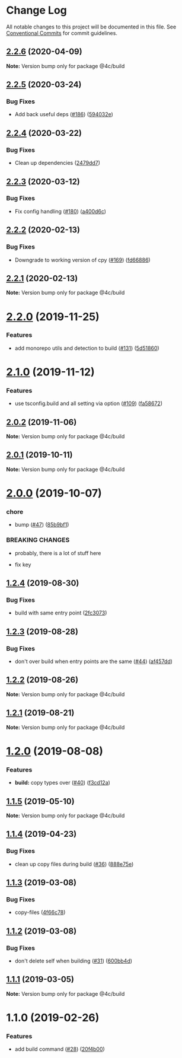# Change Log

All notable changes to this project will be documented in this file.
See [Conventional Commits](https://conventionalcommits.org) for commit guidelines.

## [2.2.6](https://github.com/4Catalyzer/build/compare/@4c/build@2.2.5...@4c/build@2.2.6) (2020-04-09)

**Note:** Version bump only for package @4c/build





## [2.2.5](https://github.com/4Catalyzer/build/compare/@4c/build@2.2.4...@4c/build@2.2.5) (2020-03-24)


### Bug Fixes

* Add back useful deps ([#186](https://github.com/4Catalyzer/build/issues/186)) ([594032e](https://github.com/4Catalyzer/build/commit/594032ef2766900ae7beaacc5032cf454f6452b6))





## [2.2.4](https://github.com/4Catalyzer/build/compare/@4c/build@2.2.3...@4c/build@2.2.4) (2020-03-22)


### Bug Fixes

* Clean up dependencies ([2479dd7](https://github.com/4Catalyzer/build/commit/2479dd743fbff67cbdb6a79f70dd3bdd00518003))





## [2.2.3](https://github.com/4Catalyzer/build/compare/@4c/build@2.2.2...@4c/build@2.2.3) (2020-03-12)


### Bug Fixes

* Fix config handling ([#180](https://github.com/4Catalyzer/build/issues/180)) ([a400d6c](https://github.com/4Catalyzer/build/commit/a400d6ca0b3ee133a8d2d33e5c0224cb10b0c19c))





## [2.2.2](https://github.com/4Catalyzer/build/compare/@4c/build@2.2.1...@4c/build@2.2.2) (2020-02-13)


### Bug Fixes

* Downgrade to working version of cpy ([#169](https://github.com/4Catalyzer/build/issues/169)) ([fd66886](https://github.com/4Catalyzer/build/commit/fd66886e3eb5fb8fbbd84513a7d6c73694cb05a8))





## [2.2.1](https://github.com/4Catalyzer/build/compare/@4c/build@2.2.0...@4c/build@2.2.1) (2020-02-13)

**Note:** Version bump only for package @4c/build





# [2.2.0](https://github.com/4Catalyzer/build/compare/@4c/build@2.1.0...@4c/build@2.2.0) (2019-11-25)


### Features

* add monorepo utils and detection to build ([#131](https://github.com/4Catalyzer/build/issues/131)) ([5d51860](https://github.com/4Catalyzer/build/commit/5d51860d3b2a5dd5ba27714e9fe84159243e0019))





# [2.1.0](https://github.com/4Catalyzer/build/compare/@4c/build@2.0.2...@4c/build@2.1.0) (2019-11-12)


### Features

* use tsconfig.build and all setting via option ([#109](https://github.com/4Catalyzer/build/issues/109)) ([fa58672](https://github.com/4Catalyzer/build/commit/fa5867232fd51d063f4e39fe4cc1a0c5034ac4d5))





## [2.0.2](https://github.com/4Catalyzer/build/compare/@4c/build@2.0.1...@4c/build@2.0.2) (2019-11-06)

**Note:** Version bump only for package @4c/build





## [2.0.1](https://github.com/4Catalyzer/build/compare/@4c/build@2.0.0...@4c/build@2.0.1) (2019-10-11)

**Note:** Version bump only for package @4c/build





# [2.0.0](https://github.com/4Catalyzer/build/compare/@4c/build@1.2.4...@4c/build@2.0.0) (2019-10-07)


### chore

* bump ([#47](https://github.com/4Catalyzer/build/issues/47)) ([85b9bf1](https://github.com/4Catalyzer/build/commit/85b9bf1))


### BREAKING CHANGES

* probably, there is a lot of stuff here

* fix key





## [1.2.4](https://github.com/4Catalyzer/build/compare/@4c/build@1.2.3...@4c/build@1.2.4) (2019-08-30)


### Bug Fixes

* build with same entry point ([2fc3073](https://github.com/4Catalyzer/build/commit/2fc3073))





## [1.2.3](https://github.com/4Catalyzer/build/compare/@4c/build@1.2.2...@4c/build@1.2.3) (2019-08-28)


### Bug Fixes

* don't over build when entry points are the same ([#44](https://github.com/4Catalyzer/build/issues/44)) ([af457dd](https://github.com/4Catalyzer/build/commit/af457dd))





## [1.2.2](https://github.com/4Catalyzer/build/compare/@4c/build@1.2.1...@4c/build@1.2.2) (2019-08-26)

**Note:** Version bump only for package @4c/build





## [1.2.1](https://github.com/4Catalyzer/build/compare/@4c/build@1.2.0...@4c/build@1.2.1) (2019-08-21)

**Note:** Version bump only for package @4c/build





# [1.2.0](https://github.com/4Catalyzer/build/compare/@4c/build@1.1.5...@4c/build@1.2.0) (2019-08-08)


### Features

* **build:** copy types over ([#40](https://github.com/4Catalyzer/build/issues/40)) ([f3cd12a](https://github.com/4Catalyzer/build/commit/f3cd12a))





## [1.1.5](https://github.com/4Catalyzer/build/compare/@4c/build@1.1.4...@4c/build@1.1.5) (2019-05-10)

**Note:** Version bump only for package @4c/build





## [1.1.4](https://github.com/4Catalyzer/build/compare/@4c/build@1.1.3...@4c/build@1.1.4) (2019-04-23)


### Bug Fixes

* clean up copy files during build ([#36](https://github.com/4Catalyzer/build/issues/36)) ([888e75e](https://github.com/4Catalyzer/build/commit/888e75e))





## [1.1.3](https://github.com/4Catalyzer/build/compare/@4c/build@1.1.2...@4c/build@1.1.3) (2019-03-08)


### Bug Fixes

* copy-files ([4f66c78](https://github.com/4Catalyzer/build/commit/4f66c78))





## [1.1.2](https://github.com/4Catalyzer/build/compare/@4c/build@1.1.1...@4c/build@1.1.2) (2019-03-08)


### Bug Fixes

* don't delete self when building ([#31](https://github.com/4Catalyzer/build/issues/31)) ([600bb4d](https://github.com/4Catalyzer/build/commit/600bb4d))





## [1.1.1](https://github.com/4Catalyzer/build/compare/@4c/build@1.1.0...@4c/build@1.1.1) (2019-03-05)

**Note:** Version bump only for package @4c/build





# 1.1.0 (2019-02-26)


### Features

* add build command ([#28](https://github.com/4Catalyzer/build/issues/28)) ([20f4b00](https://github.com/4Catalyzer/build/commit/20f4b00))
